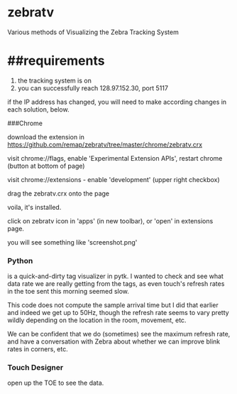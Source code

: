 zebratv
=======

Various methods of Visualizing the Zebra Tracking System

##requirements
===========

1. the tracking system is on
2. you can successfully reach 128.97.152.30, port 5117

if the IP address has changed, you will need to make according changes in each solution, below.

###Chrome

download the extension in https://github.com/remap/zebratv/tree/master/chrome/zebratv.crx

visit chrome://flags, enable 'Experimental Extension APIs', restart chrome (button at bottom of page)

visit chrome://extensions - enable 'development' (upper right checkbox)

drag the zebratv.crx onto the page

voila, it's installed. 

click on zebratv icon in 'apps' (in new toolbar), or 'open' in extensions page. 

you will see something like 'screenshot.png'

### Python

is a quick-and-dirty tag visualizer in pytk.   I wanted to check and see what data rate we are really getting from the tags, as even touch's refresh rates in the toe sent this morning seemed slow.  

This code does not compute the sample arrival time but I did that earlier and indeed we get up to 50Hz, though the refresh rate seems to vary pretty wildly depending on the location in the room, movement, etc.

We can be confident that we do (sometimes) see the maximum refresh rate, and have a conversation with Zebra about whether we can improve blink rates in corners, etc. 

### Touch Designer

open up the TOE to see the data. 
